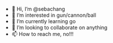 - 👋 Hi, I’m @sebachang
- 👀 I’m interested in gun/cannon/ball
- 🌱 I’m currently learning go
- 💞️ I’m looking to collaborate on anything
- 📫 How to reach me, no!!!

<!---
sebachang/sebachang is a ✨ special ✨ repository because its `README.md` (this file) appears on your GitHub profile.
You can click the Preview link to take a look at your changes.
--->
